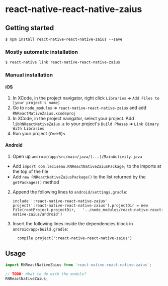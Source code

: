 # react-native-react-native-zaius

## Getting started

`$ npm install react-native-react-native-zaius --save`

### Mostly automatic installation

`$ react-native link react-native-react-native-zaius`

### Manual installation


#### iOS

1. In XCode, in the project navigator, right click `Libraries` ➜ `Add Files to [your project's name]`
2. Go to `node_modules` ➜ `react-native-react-native-zaius` and add `RNReactNativeZaius.xcodeproj`
3. In XCode, in the project navigator, select your project. Add `libRNReactNativeZaius.a` to your project's `Build Phases` ➜ `Link Binary With Libraries`
4. Run your project (`Cmd+R`)<

#### Android

1. Open up `android/app/src/main/java/[...]/MainActivity.java`
  - Add `import com.leciseau.RNReactNativeZaiusPackage;` to the imports at the top of the file
  - Add `new RNReactNativeZaiusPackage()` to the list returned by the `getPackages()` method
2. Append the following lines to `android/settings.gradle`:
  	```
  	include ':react-native-react-native-zaius'
  	project(':react-native-react-native-zaius').projectDir = new File(rootProject.projectDir, 	'../node_modules/react-native-react-native-zaius/android')
  	```
3. Insert the following lines inside the dependencies block in `android/app/build.gradle`:
  	```
      compile project(':react-native-react-native-zaius')
  	```

## Usage
```javascript
import RNReactNativeZaius from 'react-native-react-native-zaius';

// TODO: What to do with the module?
RNReactNativeZaius;
```

